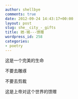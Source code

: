 ```yaml
---
author: shellbye
comments: true
date: 2012-09-24 14:43:17+00:00
layout: post
slug: she__city_-_gifts
title: 她·城---馈赠
wordpress_id: 258
categories:
- poetry
---
```


这是一个完美的生命

不要去雕琢

不要去剪裁

这是上帝对这个世界的馈赠
